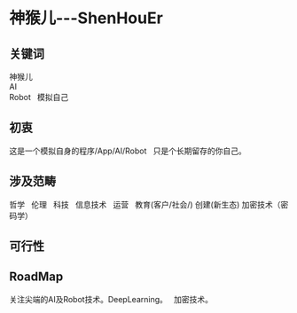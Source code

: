 # 神猴儿---ShenHouEr

## 关键词
神猴儿  
AI  
Robot  
模拟自己  
## 初衷

这是一个模拟自身的程序/App/AI/Robot  
只是个长期留存的你自己。   
## 涉及范畴  
哲学  
伦理  
科技  
信息技术  
运营  
教育(客户/社会/)
创建(新生态)
加密技术（密码学）
## 可行性

## RoadMap
关注尖端的AI及Robot技术。DeepLearning。  
加密技术。



